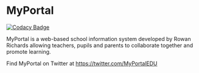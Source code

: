 # MyPortal
[![Codacy Badge](https://api.codacy.com/project/badge/Grade/bd6f737bead2482f86dc5a787524cf26)](https://app.codacy.com/app/rrichards.63170/MyPortal?utm_source=github.com&utm_medium=referral&utm_content=RRichards63170/MyPortal&utm_campaign=Badge_Grade_Settings)

MyPortal is a web-based school information system developed by Rowan Richards allowing teachers, pupils and parents to collaborate together and promote learning.

Find MyPortal on Twitter at https://twitter.com/MyPortalEDU
